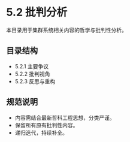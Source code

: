 # 5.2 批判分析

本目录用于集群系统相关内容的哲学与批判性分析。

## 目录结构

- 5.2.1 主要争议
- 5.2.2 批判视角
- 5.2.3 反思与重构

## 规范说明

- 内容需结合最新哲科工程思想，分类严谨。
- 保留所有原有批判性内容。
- 递归迭代，持续补全。
